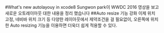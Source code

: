 #What's new autolayouy in xcode8
Sungwon park이 WWDC 2016 영상을 보고 새로운 오토레이아웃 대한 내용을 정리 했습니다
##Auto resize 기능 강화
이제 위치 고정, 네비바 위치 크기 등 다양한 레이아웃에서 제약조건을 걸 필요없이, 오른쪽에 위치한 
Auto resizing 기능을 이용하면 더욱더 쉽게 적용할 수 있다.

